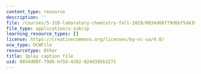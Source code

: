 ```yaml
---
content_type: resource
description: ''
file: /courses/5-310-laboratory-chemistry-fall-2019/0034d08f79d6bf5d4382024d395b3271_oc7sODbVGuA.srt
file_type: application/x-subrip
learning_resource_types: []
license: https://creativecommons.org/licenses/by-nc-sa/4.0/
ocw_type: OCWFile
resourcetype: Other
title: 3play caption file
uid: 0034d08f-79d6-bf5d-4382-024d395b3271
---
```


